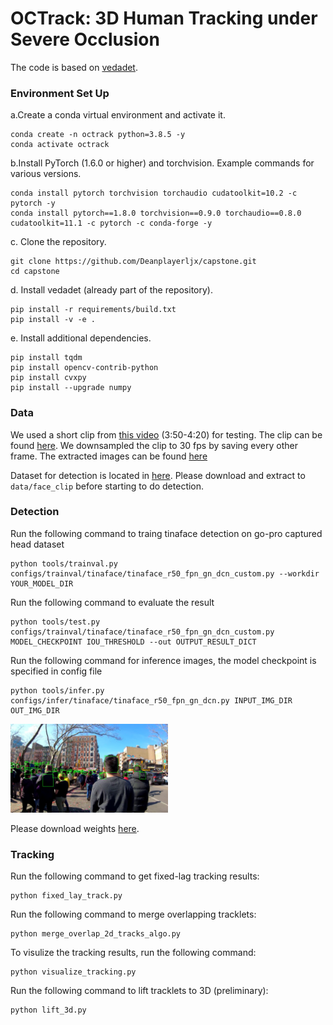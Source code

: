 # OCTrack: 3D Human Tracking under Severe Occlusion
The code is based on [vedadet](https://github.com/Media-Smart/vedadet).

### Environment Set Up
a.Create a conda virtual environment and activate it.
```
conda create -n octrack python=3.8.5 -y
conda activate octrack
```
b.Install PyTorch (1.6.0 or higher) and torchvision. Example commands for various versions.
```
conda install pytorch torchvision torchaudio cudatoolkit=10.2 -c pytorch -y
conda install pytorch==1.8.0 torchvision==0.9.0 torchaudio==0.8.0 cudatoolkit=11.1 -c pytorch -c conda-forge -y
```
c. Clone the repository.
```
git clone https://github.com/Deanplayerljx/capstone.git
cd capstone
```
d. Install vedadet (already part of the repository).
```
pip install -r requirements/build.txt
pip install -v -e .
```
e. Install additional dependencies.
```
pip install tqdm
pip install opencv-contrib-python
pip install cvxpy
pip install --upgrade numpy
```

### Data
We used a short clip from [this video](https://www.youtube.com/watch?v=VD6Fc5d1VFU) (3:50-4:20) for testing. The clip can be found [here](https://drive.google.com/file/d/1Gv4O1XOem-Jwp0ICDQegC6k23MgvIUpC/view?usp=sharing). We downsampled the clip to 30 fps by saving every other frame. The extracted images can be found [here](https://drive.google.com/file/d/1xEPNLovIiK4r8-PxiaDqeap6iY4_4gdZ/view?usp=sharing)

Dataset for detection is located in [here](https://drive.google.com/file/d/1C550hilabCcMl56DZ58enhJw_usoUKJY/view?usp=sharing). Please download and extract to `data/face_clip` before starting to do detection. 

### Detection
Run the following command to traing tinaface detection on go-pro captured head dataset
```
python tools/trainval.py configs/trainval/tinaface/tinaface_r50_fpn_gn_dcn_custom.py --workdir YOUR_MODEL_DIR
```

Run the following command to evaluate the result
```
python tools/test.py configs/trainval/tinaface/tinaface_r50_fpn_gn_dcn_custom.py MODEL_CHECKPOINT IOU_THRESHOLD --out OUTPUT_RESULT_DICT
```

Run the following command for inference images, the model checkpoint is specified in config file

```
python tools/infer.py configs/infer/tinaface/tinaface_r50_fpn_gn_dcn.py INPUT_IMG_DIR OUT_IMG_DIR
```

<img src=demo/detection_results.jpg width="50%">

Please download weights [here](https://drive.google.com/file/d/1hFSGSTHTYxdoJ7qAlkbPWOYtJDA4IRJG/view?usp=sharing). 

### Tracking
Run the following command to get fixed-lag tracking results:
```
python fixed_lay_track.py
```
Run the following command to merge overlapping tracklets:
```
python merge_overlap_2d_tracks_algo.py
```
To visulize the tracking results, run the following command:
```
python visualize_tracking.py
```
Run the following command to lift tracklets to 3D (preliminary):
```
python lift_3d.py
```